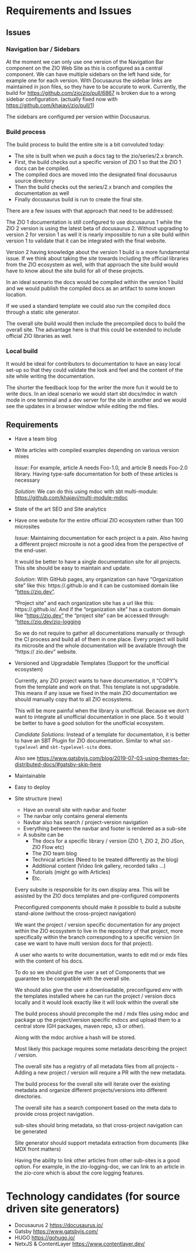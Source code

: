 # Requirements and Issues

## Issues

### Navigation bar / Sidebars

At the moment we can only use one version of the Navigation Bar component on the ZIO Web Site as this is configured as a central component. We can have multiple sidebars on the left hand side, for example one for each version.
With Docusaurus the sidebar links are maintained in json files, so they have to be accurate to work. Currently, the build for https://github.com/zio/zio/pull/6867 is broken due to a wrong sidebar configuration. (actually fixed now with https://github.com/khajavi/zio/pull/1)

The sidebars are configured per version within Docusaurus.

### Build process

The build process to build the entire site is a bit convoluted today:

- The site is built when we push a docs tag to the zio/series/2.x branch.
- First, the build checks out a specific version of ZIO 1 so that the ZIO 1 docs can be compiled.
- The compiled docs are moved into the designated final docusaurus source directory
- Then the build checks out the series/2.x branch and compiles the documentation as well
- Finally docusaurus build is run to create the final site.

There are a few issues with that approach that need to be addressed:

The ZIO 1 documentation is still configured to use docusaurus 1 while the ZIO 2 version is using the latest beta of docusaurus 2. Without upgrading to version 2 for version 1 as well it is nearly impossible to run a site build within version 1 to validate that it can be integrated with the final website.

Version 2 having knowledge about the version 1 build is a more fundamental issue. If we think about taking the site towards including the official libraries from the ZIO ecosystem as well, with that approach the site build would have to know about the site build for all of these projects.

In an ideal scenario the docs would be compiled within the version 1 build and we would publish the compiled docs as an artifact to some known location.

If we used a standard template we could also run the compiled docs through a static site generator.

The overall site build would then include the precompiled docs to build the overall site. The advantage here is that this could be extended to include official ZIO libraries as well.

### Local build

It would be ideal for contributors to documentation to have an easy local set-up so that they could validate the look and feel and the content of the site while writing the documentation.

The shorter the feedback loop for the writer the more fun it would be to write docs. In an ideal scenario we would start sbt docs/mdoc in watch mode in one terminal and a dev server for the site in another and we would see the updates in a browser window while editing the md files.

## Requirements

- Have a team blog

- Write articles with compiled examples depending on various version mixes

  _Issue_: For example, article A needs Foo-1.0, and article B needs Foo-2.0 library. Having type-safe documentation for both of these articles is necessary

  _Solution_: We can do this using mdoc with sbt multi-module: https://github.com/khajavi/multi-module-mdoc

- State of the art SEO and Site analytics

- Have one website for the entire official ZIO ecosystem rather than 100 microsites

  _Issue_: Maintaining documentation for each project is a pain. Also having a different project microsite is not a good idea from the perspective of the end-user.

  It would be better to have a single documentation site for all projects. This site should be easy to maintain and update.

  _Solution_: With GitHub pages, any organization can have “Organization site” like this: https://<organization>.github.io and it can be customised domain like “https://zio.dev”.

  “Project site” and each organization site has a url like this: https://<organization>.github.io/<repository>. And if the “organization site” has a custom domain like “https://zio.dev” the “project site” can be accessed through: “https://zio.dev/zio-logging

  So we do not require to gather all documentations manually or through the CI process and build all of them in one place. Every project will build its microsite and the whole documentation will be available through the “https://
  zio.dev” website.

- Versioned and Upgradable Templates (Support for the unofficial ecosystem)

  Currently, any ZIO project wants to have documentation, it “COPY”s from the template and work on that. This template is not upgradable. This means if any issue we fixed in the main ZIO documentation we should manually copy that to all ZIO ecosystems.

  This will be more painful when the library is unofficial. Because we don’t want to integrate all unofficial documentation in one place. So it would be better to have a good solution for the unofficial ecosystem.

  _Candidate Solutions:_ Instead of a template for documentation, it is better to have an SBT Plugin for ZIO documentation. Similar to what `sbt-typelevel` and `sbt-typelevel-site` does.

  Also see https://www.gatsbyjs.com/blog/2019-07-03-using-themes-for-distributed-docs/#gatsby-skip-here

- Maintainable

- Easy to deploy

- Site structure (new)

  - Have an overall site with navbar and footer
  - The navbar only contains general elements
  - Navbar also has search / project-version navigation
  - Everything between the navbar and footer is rendered as a sub-site
  - A subsite can be
    - The docs for a specific library / version (ZIO 1, ZIO 2, ZIO JSon, ZIO Flow etc)
    - The ZIO team blog
    - Technical articles (Need to be treated differently as the blog)
    - Additional content (Video link gallery, recorded talks …)
    - Tutorials (might go with Articles)
    - Etc.

  Every subsite is responsible for its own display area. This will be assisted by the ZIO docs templates and pre-configured components

  Preconfigured components should make it possible to build a subsite stand-alone (without the cross-project navigation)

  We want the project / version specific documentation for any project within the ZIO ecosystem to live in the repository of that project, more specifically within the branch corresponding to a specific version (in case we want to have multi version docs for that project).

  A user who wants to write documentation, wants to edit md or mdx files with the content of his docs.

  To do so we should give the user a set of Components that we guarantee to be compatible with the overall site.

  We should also give the user a downloadable, preconfigured env with the templates installed where he can run the project / version docs locally and it would look exactly like it will look within the overall site

  The build process should precompile the md / mdx files using mdoc and package up the project/version specific mdocs and upload them to a central store (GH packages, maven repo, s3 or other).

  Along with the mdoc archive a hash will be stored.

  Most likely this package requires some metadata describing the project / version.

  The overall site has a registry of all metadata files from all projects - Adding a new project / version will require a PR with the new metadata.

  The build process for the overall site will iterate over the existing metadata and organize different projects/versions into different directories.

  The overall site has a search component based on the meta data to provide cross project navigation.

  sub-sites should bring metadata, so that cross-project navigation can be generated

  Site generator should support metadata extraction from documents (like MDX front matters)

  Having the ability to link other articles from other sub-sites is a good option. For example, in the zio-logging-doc, we can link to an article in the zio-core which is about the core logging features.

# Technology candidates (for source driven site generators)

- Docusaurus 2 https://docusaurus.io/
- Gatsby https://www.gatsbyjs.com/
- HUGO https://gohugo.io/
- NetxJS & ContentLayer https://www.contentlayer.dev/

